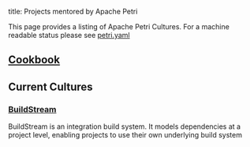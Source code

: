 title: Projects mentored by Apache Petri
<!-- Licensed under ALv2 -->

This page provides a listing of Apache Petri Cultures. For a machine readable status please see
[petri.yaml](https://github.com/apache/petri/blob/master/info.yaml)

## [Cookbook](/cookbook)

## Current Cultures

### [BuildStream](/buildstream)
BuildStream is an integration build system. It models dependencies at a project level,
enabling projects to use their own underlying build system
